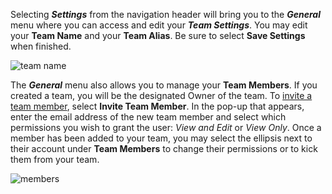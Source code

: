 Selecting ***Settings*** from the navigation header will bring you to the ***General*** menu where you can access and edit your ***Team Settings***. You may edit your **Team Name** and your **Team Alias**. Be sure to select **Save Settings** when finished.

![team name](/documentation/media/dashboard/dev/team-settings-name.jpg)

The ***General*** menu also allows you to manage your **Team Members**. If you created a team, you will be the designated Owner of the team. To [invite a team member](/docs/dashboard/invitations), select **Invite Team Member**. In the pop-up that appears, enter the email address of the new team member and select which permissions you wish to grant the user: *View and Edit* or *View Only*. Once a member has been added to your team, you may select the ellipsis next to their account under **Team Members** to change their permissions or to kick them from your team.

![members](/documentation/media/dashboard/dev/team-settings-members.jpg)

